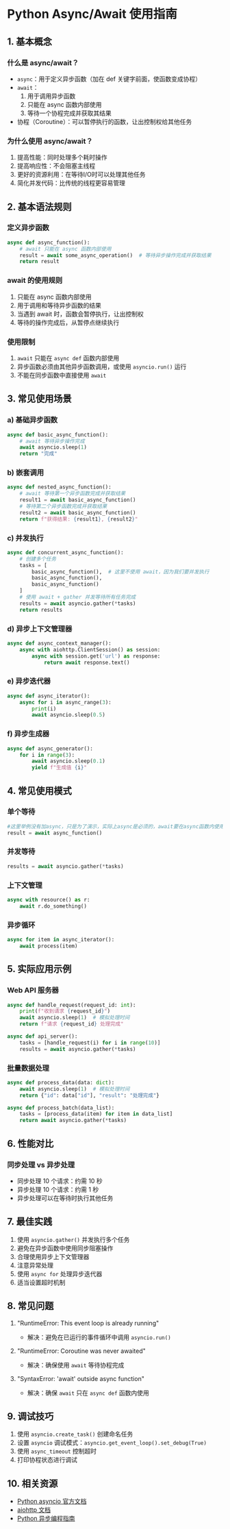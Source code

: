 # Python Async/Await 使用指南

## 1. 基本概念

### 什么是 async/await？
- `async`：用于定义异步函数（加在 def 关键字前面，使函数变成协程）
- `await`：
  1. 用于调用异步函数
  2. 只能在 async 函数内部使用
  3. 等待一个协程完成并获取其结果
- 协程（Coroutine）：可以暂停执行的函数，让出控制权给其他任务

### 为什么使用 async/await？
1. 提高性能：同时处理多个耗时操作
2. 提高响应性：不会阻塞主线程
3. 更好的资源利用：在等待I/O时可以处理其他任务
4. 简化并发代码：比传统的线程更容易管理

## 2. 基本语法规则

### 定义异步函数
```python
async def async_function():
    # await 只能在 async 函数内部使用
    result = await some_async_operation()  # 等待异步操作完成并获取结果
    return result
```

### await 的使用规则
1. 只能在 async 函数内部使用
2. 用于调用和等待异步函数的结果
3. 当遇到 await 时，函数会暂停执行，让出控制权
4. 等待的操作完成后，从暂停点继续执行

### 使用限制
1. `await` 只能在 `async def` 函数内部使用
2. 异步函数必须由其他异步函数调用，或使用 `asyncio.run()` 运行
3. 不能在同步函数中直接使用 `await`

## 3. 常见使用场景

### a) 基础异步函数
```python
async def basic_async_function():
    # await 等待异步操作完成
    await asyncio.sleep(1)  
    return "完成"
```

### b) 嵌套调用
```python
async def nested_async_function():
    # await 等待第一个异步函数完成并获取结果
    result1 = await basic_async_function()
    # 等待第二个异步函数完成并获取结果
    result2 = await basic_async_function()
    return f"获得结果: {result1}, {result2}"
```

### c) 并发执行
```python
async def concurrent_async_function():
    # 创建多个任务
    tasks = [
        basic_async_function(),  # 这里不使用 await，因为我们要并发执行
        basic_async_function(),
        basic_async_function()
    ]
    # 使用 await + gather 并发等待所有任务完成
    results = await asyncio.gather(*tasks)
    return results
```

### d) 异步上下文管理器
```python
async def async_context_manager():
    async with aiohttp.ClientSession() as session:
        async with session.get('url') as response:
            return await response.text()
```

### e) 异步迭代器
```python
async def async_iterator():
    async for i in async_range(3):
        print(i)
        await asyncio.sleep(0.5)
```

### f) 异步生成器
```python
async def async_generator():
    for i in range(3):
        await asyncio.sleep(0.1)
        yield f"生成值 {i}"
```

## 4. 常见使用模式

### 单个等待
```python
#这里举例没有加async，只是为了演示，实际上async是必须的，await要在async函数内使用
result = await async_function()
```

### 并发等待
```python
results = await asyncio.gather(*tasks)
```

### 上下文管理
```python
async with resource() as r:
    await r.do_something()
```

### 异步循环
```python
async for item in async_iterator():
    await process(item)
```

## 5. 实际应用示例

### Web API 服务器
```python
async def handle_request(request_id: int):
    print(f"收到请求 {request_id}")
    await asyncio.sleep(1)  # 模拟处理时间
    return f"请求 {request_id} 处理完成"

async def api_server():
    tasks = [handle_request(i) for i in range(10)]
    results = await asyncio.gather(*tasks)
```

### 批量数据处理
```python
async def process_data(data: dict):
    await asyncio.sleep(1)  # 模拟处理时间
    return {"id": data["id"], "result": "处理完成"}

async def process_batch(data_list):
    tasks = [process_data(item) for item in data_list]
    return await asyncio.gather(*tasks)
```

## 6. 性能对比

### 同步处理 vs 异步处理
- 同步处理 10 个请求：约需 10 秒
- 异步处理 10 个请求：约需 1 秒
- 异步处理可以在等待时执行其他任务

## 7. 最佳实践

1. 使用 `asyncio.gather()` 并发执行多个任务
2. 避免在异步函数中使用同步阻塞操作
3. 合理使用异步上下文管理器
4. 注意异常处理
5. 使用 `async for` 处理异步迭代器
6. 适当设置超时机制

## 8. 常见问题

1. "RuntimeError: This event loop is already running"
   - 解决：避免在已运行的事件循环中调用 `asyncio.run()`

2. "RuntimeError: Coroutine was never awaited"
   - 解决：确保使用 `await` 等待协程完成

3. "SyntaxError: 'await' outside async function"
   - 解决：确保 `await` 只在 `async def` 函数内使用

## 9. 调试技巧

1. 使用 `asyncio.create_task()` 创建命名任务
2. 设置 `asyncio` 调试模式：`asyncio.get_event_loop().set_debug(True)`
3. 使用 `async_timeout` 控制超时
4. 打印协程状态进行调试

## 10. 相关资源

- [Python asyncio 官方文档](https://docs.python.org/3/library/asyncio.html)
- [aiohttp 文档](https://docs.aiohttp.org/)
- [Python 异步编程指南](https://realpython.com/async-io-python/)
